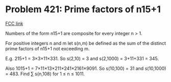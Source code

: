 # Problem 421: Prime factors of n15+1

[FCC link](https://www.freecodecamp.org/learn/coding-interview-prep/project-euler/problem-421-prime-factors-of-n151)

Numbers of the form n15+1 are composite for every integer n > 1.

For positive integers n and m let s(n,m) be defined as the sum of the distinct
prime factors of n15+1 not exceeding m.

E.g. 215+1 = 3×3×11×331. So s(2,10) = 3 and s(2,1000) = 3+11+331 = 345.

Also 1015+1 = 7×11×13×211×241×2161×9091. So s(10,100) = 31 and s(10,1000) = 483.
Find ∑ s(n,108) for 1 ≤ n ≤ 1011.
